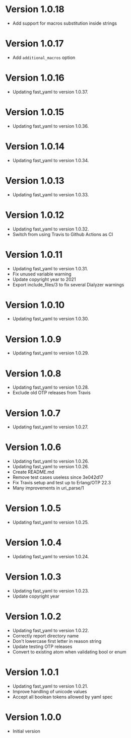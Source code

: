 # Version 1.0.18

* Add support for macros substitution inside strings

# Version 1.0.17

* Add `additional_macros` option

# Version 1.0.16

* Updating fast_yaml to version 1.0.37.

# Version 1.0.15

* Updating fast_yaml to version 1.0.36.

# Version 1.0.14

* Updating fast_yaml to version 1.0.34.

# Version 1.0.13

* Updating fast_yaml to version 1.0.33.

# Version 1.0.12

* Updating fast_yaml to version 1.0.32.
* Switch from using Travis to Github Actions as CI

# Version 1.0.11

* Updating fast_yaml to version 1.0.31.
* Fix unused variable warning
* Update copyright year to 2021
* Export include_files/3 to fix several Dialyzer warnings

# Version 1.0.10

* Updating fast_yaml to version 1.0.30.

# Version 1.0.9

* Updating fast_yaml to version 1.0.29.

# Version 1.0.8

* Updating fast_yaml to version 1.0.28.
* Exclude old OTP releases from Travis

# Version 1.0.7

* Updating fast_yaml to version 1.0.27.

# Version 1.0.6

* Updating fast_yaml to version 1.0.26.
* Updating fast_yaml to version 1.0.26.
* Create README.md
* Remove test cases useless since 3e042d17
* Fix Travis setup and test up to Erlang/OTP 22.3
* Many improvements in uri_parse/1

# Version 1.0.5

* Updating fast_yaml to version 1.0.25.

# Version 1.0.4

* Updating fast_yaml to version 1.0.24.

# Version 1.0.3

* Updating fast_yaml to version 1.0.23.
* Update copyright year

# Version 1.0.2

* Updating fast_yaml to version 1.0.22.
* Correctly report directory name
* Don't lowercase first letter in reason string
* Update testing OTP releases
* Convert to existing atom when validating bool or enum

# Version 1.0.1

* Updating fast_yaml to version 1.0.21.
* Improve handling of unicode values
* Accept all boolean tokens allowed by yaml spec

# Version 1.0.0

* Initial version
